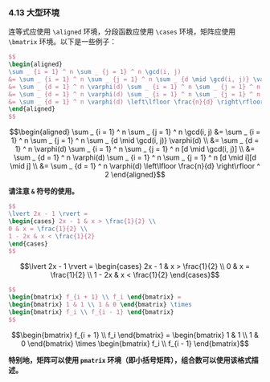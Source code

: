 ### 4.13 大型环境

连等式应使用 `\aligned` 环境，分段函数应使用 `\cases` 环境，矩阵应使用 `\bmatrix` 环境。以下是一些例子：

```latex
$$
\begin{aligned}
\sum _ {i = 1} ^ n \sum _ {j = 1} ^ n \gcd(i, j)
&= \sum _ {i = 1} ^ n \sum _ {j = 1} ^ n \sum _ {d \mid \gcd(i, j)} \varphi(d) \\
&= \sum _ {d = 1} ^ n \varphi(d) \sum _ {i = 1} ^ n \sum _ {j = 1} ^ n [d \mid \gcd(i, j)] \\
&= \sum _ {d = 1} ^ n \varphi(d) \sum _ {i = 1} ^ n \sum _ {j = 1} ^ n [d \mid i][d \mid j] \\
&= \sum _ {d = 1} ^ n \varphi(d) \left\lfloor \frac{n}{d} \right\rfloor ^ 2
\end{aligned}
$$
```

$$\begin{aligned} \sum _ {i = 1} ^ n \sum _ {j = 1} ^ n \gcd(i, j) &= \sum _ {i = 1} ^ n \sum _ {j = 1} ^ n \sum _ {d \mid \gcd(i, j)} \varphi(d) \\ &= \sum _ {d = 1} ^ n \varphi(d) \sum _ {i = 1} ^ n \sum _ {j = 1} ^ n [d \mid \gcd(i, j)] \\ &= \sum _ {d = 1} ^ n \varphi(d) \sum _ {i = 1} ^ n \sum _ {j = 1} ^ n [d \mid i][d \mid j] \\ &= \sum _ {d = 1} ^ n \varphi(d) \left\lfloor \frac{n}{d} \right\rfloor ^ 2 \end{aligned}$$

**请注意 `&` 符号的使用。**

```latex
$$
\lvert 2x - 1 \rvert =
\begin{cases} 2x - 1 & x > \frac{1}{2} \\
0 & x = \frac{1}{2} \\
1 - 2x & x < \frac{1}{2}
\end{cases}
$$
```

$$\lvert 2x - 1 \rvert = \begin{cases} 2x - 1 & x > \frac{1}{2} \\ 0 & x = \frac{1}{2} \\ 1 - 2x & x < \frac{1}{2} \end{cases}$$

```latex
$$
\begin{bmatrix} f_{i + 1} \\ f_i \end{bmatrix} =
\begin{bmatrix} 1 & 1 \\ 1 & 0 \end{bmatrix} \times
\begin{bmatrix} f_i \\ f_{i - 1} \end{bmatrix}
$$
```

$$\begin{bmatrix} f_{i + 1} \\ f_i \end{bmatrix} = \begin{bmatrix} 1 & 1 \\ 1 & 0 \end{bmatrix} \times \begin{bmatrix} f_i \\ f_{i - 1} \end{bmatrix}$$

**特别地，矩阵可以使用 `pmatrix` 环境（即小括号矩阵），组合数可以使用该格式描述。**
